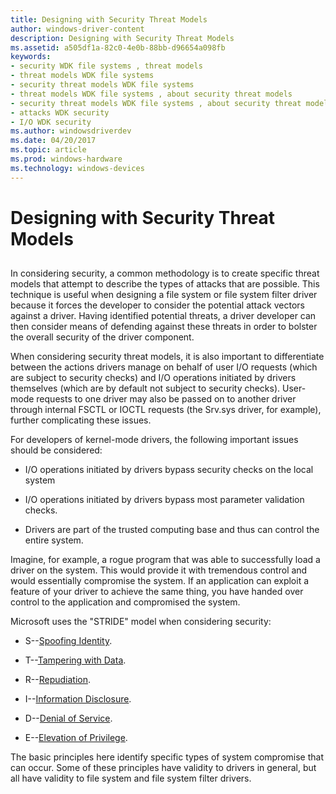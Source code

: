 ```yaml
---
title: Designing with Security Threat Models
author: windows-driver-content
description: Designing with Security Threat Models
ms.assetid: a505df1a-82c0-4e0b-88bb-d96654a098fb
keywords:
- security WDK file systems , threat models
- threat models WDK file systems
- security threat models WDK file systems
- threat models WDK file systems , about security threat models
- security threat models WDK file systems , about security threat models
- attacks WDK security
- I/O WDK security
ms.author: windowsdriverdev
ms.date: 04/20/2017
ms.topic: article
ms.prod: windows-hardware
ms.technology: windows-devices
---
```


# Designing with Security Threat Models


## <span id="ddk_designing_with_security_threat_models_if"></span><span id="DDK_DESIGNING_WITH_SECURITY_THREAT_MODELS_IF"></span>


In considering security, a common methodology is to create specific threat models that attempt to describe the types of attacks that are possible. This technique is useful when designing a file system or file system filter driver because it forces the developer to consider the potential attack vectors against a driver. Having identified potential threats, a driver developer can then consider means of defending against these threats in order to bolster the overall security of the driver component.

When considering security threat models, it is also important to differentiate between the actions drivers manage on behalf of user I/O requests (which are subject to security checks) and I/O operations initiated by drivers themselves (which are by default not subject to security checks). User-mode requests to one driver may also be passed on to another driver through internal FSCTL or IOCTL requests (the Srv.sys driver, for example), further complicating these issues.

For developers of kernel-mode drivers, the following important issues should be considered:

-   I/O operations initiated by drivers bypass security checks on the local system

-   I/O operations initiated by drivers bypass most parameter validation checks.

-   Drivers are part of the trusted computing base and thus can control the entire system.

Imagine, for example, a rogue program that was able to successfully load a driver on the system. This would provide it with tremendous control and would essentially compromise the system. If an application can exploit a feature of your driver to achieve the same thing, you have handed over control to the application and compromised the system.

Microsoft uses the "STRIDE" model when considering security:

-   S--[Spoofing Identity](spoofing-identity.md).

-   T--[Tampering with Data](tampering-with-data.md).

-   R--[Repudiation](repudiation.md).

-   I--[Information Disclosure](information-disclosure.md).

-   D--[Denial of Service](denial-of-service.md).

-   E--[Elevation of Privilege](elevation-of-privilege.md).

The basic principles here identify specific types of system compromise that can occur. Some of these principles have validity to drivers in general, but all have validity to file system and file system filter drivers.

 

 




